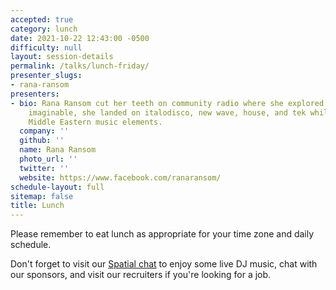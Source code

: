 ```yaml
---
accepted: true
category: lunch
date: 2021-10-22 12:43:00 -0500
difficulty: null
layout: session-details
permalink: /talks/lunch-friday/
presenter_slugs:
- rana-ransom
presenters:
- bio: Rana Ransom cut her teeth on community radio where she explored every genre
    imaginable, she landed on italodisco, new wave, house, and tek while incorporating
    Middle Eastern music elements.
  company: ''
  github: ''
  name: Rana Ransom
  photo_url: ''
  twitter: ''
  website: https://www.facebook.com/ranaransom/
schedule-layout: full
sitemap: false
title: Lunch
---
```


Please remember to eat lunch as appropriate for your time zone and daily schedule.

Don't forget to visit our [Spatial chat](/chat/) to enjoy some live DJ music, chat with our sponsors, and visit our recruiters if you're looking for a job.
